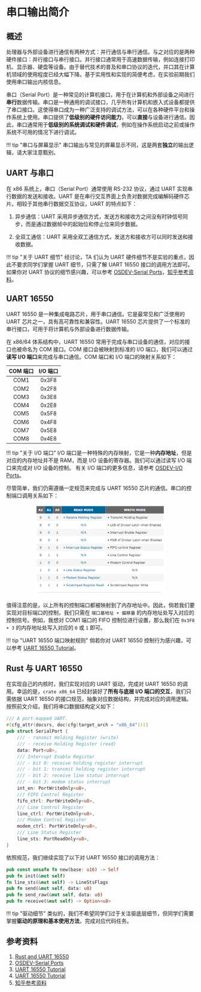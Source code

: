 # 串口输出简介

## 概述

处理器与外部设备进行通信有两种方式：并行通信与串行通信。与之对应的是两种硬件接口：并行接口与串行接口。并行接口通常用于高速数据传输，例如连接打印机、显示器、硬盘等设备。由于替代技术的普及和串口协议的迭代，并口其在计算机领域的使用程度已经大幅下降。基于实用性和实现的简便考虑，在实验前期我们使用串口输出内核信息。

串口（Serial Port）是一种常见的计算机接口，用于在计算机和外部设备之间进行**串行**数据传输。串口是一种通用的调试接口，几乎所有计算机和嵌入式设备都提供了串口接口。这使得串口成为一种广泛支持的调试方法，可以在各种硬件平台和操作系统上使用。串口提供了**低级别的硬件访问能力**，可以**直接**与设备进行通信。因此，串口通常用于**低级别的系统调试和硬件调试**，例如在操作系统启动之前或操作系统不可用的情况下进行调试。

!!! tip "串口与屏幕显示"
      串口输出与常见的屏幕显示不同，这是两套**独立**的输出逻辑，请大家注意甄别。

## UART 与串口

在 x86 系统上，串口（Serial Port）通常使用 RS-232 协议，通过 UART 实现串行数据的发送和接收。UART 是在串行交互界面上负责对数据完成编解码硬件芯片。相较于其他串行数据交互协议，UART 的特点如下：

1. 异步通信：UART 采用异步通信方式，发送方和接收方之间没有时钟信号同步，而是通过数据帧中的起始位和停止位来同步数据。

2. 全双工通信：UART 采用全双工通信方式，发送方和接收方可以同时发送和接收数据。

!!! tip "关于 UART 细节"
      经讨论，TA 们认为 UART 硬件细节不是实验的重点，因此不要求同学们掌握 UART 细节，只需了解 UART 16550 接口的调用方法即可。
      如果你对 UART 协议的细节感兴趣，可以参考 [OSDEV-Serial Ports](https://wiki.osdev.org/Serial_Ports)，[知乎参考资料](https://zhuanlan.zhihu.com/p/467003598)。
   

## UART 16550

UART 16550 是一种集成电路芯片，用于串口通信。它是最常见和广泛使用的 UART 芯片之一，具有高可靠性和兼容性。UART 16550 芯片提供了一个标准的串行接口，可用于将计算机与外部设备进行数据传输。

在 x86/64 体系结构中，UART 16550 常用于完成与串口设备的通信，对应的接口也被命名为 COM 接口。COM 接口会被映射到标准的 I/O 端口，我们可以通过**读写 I/O 端口**来完成与串口通信。COM 端口和 I/O 端口的映射关系如下：

| COM 端口 | I/O 端口 |
| :-----: | :-----: |
|   COM1  |  0x3F8  |
|   COM2  |  0x2F8  |
|   COM3  |  0x3E8  |
|   COM4  |  0x2E8  |
|   COM5  |  0x5F8  |
|   COM6  |  0x4F8  |
|   COM7  |  0x5E8  |
|   COM8  |  0x4E8  |

!!! tip "关于 I/O 端口"
      I/O 端口是一种特殊的内存映射，它是一种**内存地址**，但是对应的内存地址并不是 RAM，而是 I/O 设备的寄存器。我们可以通过读写 I/O 端口来完成对 I/O 设备的控制。
      有关 I/O 端口的更多信息，请参考 [OSDEV-I/O Ports](https://wiki.osdev.org/I/O_Ports)。

尽管简单，我们仍需遵循一定规范来完成与 UART 16550 芯片的通信。串口的控制端口调用关系如下：

<div style="text-align: center;">
    <img src="./assets/uart-16550-interfaces.jpg" alt="Image" style="max-width: 70%; height: auto;">
</div>

值得注意的是，以上所有的控制端口都被映射到了内存地址中。因此，倘若我们要实现对目标端口的控制，我们只需在 `端口基地址 + 偏移量` 的内存地址处写入对应的控制信号。例如，我想对 COM1 端口的 FIFO 控制位进行设置，那么我们在 `0x3F8 + 3` 的内存地址处写入对应的 `0` 或 `1` 即可。

!!! tip "UART 16550 端口映射规则"
      倘若你对 UART 16550 控制行为感兴趣，可以参考 [UART 16550 Tutorial](http://byterunner.com/16550.html)。

## Rust 与 UART 16550

在实现自己的内核时，我们实现对应的 UART 驱动，完成对 UART 16550 的调用。幸运的是，`crate x86_64` 已经封装好了**所有与底层 I/O 端口的交互**，我们只需依据 UART 16550 的接口规范，抽象对应数据结构，并完成对应的调用逻辑。按照前文介绍，我们将串口数据结构定义如下：

```rust
/// A port-mapped UART.
#[cfg_attr(docsrs, doc(cfg(target_arch = "x86_64")))]
pub struct SerialPort {
    /// - ransmit Holding Register (write)
    /// - receive Holding Register (read)
    data: Port<u8>,
    /// Interrupt Enable Register
    /// - bit 0: receive holding register interrupt
    /// - bit 1: transmit holding register interrupt
    /// - bit 2: receive line status interrupt
    /// - bit 3: modem status interrupt
    int_en: PortWriteOnly<u8>,
    /// FIFO Control Register
    fifo_ctrl: PortWriteOnly<u8>,
    /// Line Control Register
    line_ctrl: PortWriteOnly<u8>,
    /// Modem Control Register
    modem_ctrl: PortWriteOnly<u8>,
    /// Line Status Register
    line_sts: PortReadOnly<u8>,
}
```

依照规范，我们继续实现了以下对 UART 16550 接口的调用方法：

```rust
pub const unsafe fn new(base: u16) -> Self
pub fn init(&mut self)
fn line_sts(&mut self) -> LineStsFlags
pub fn send(&mut self, data: u8)
pub fn send_raw(&mut self, data: u8)
pub fn receive(&mut self) -> Option<u8>
```

!!! tip "驱动细节"
      类似的，我们不希望同学们过于关注驱底层细节，但同学们需要掌握**驱动的原理和基本使用方法**，完成对应代码任务。

## 参考资料

1. [Rust and UART 16550](https://docs.rs/uart_16550)
2. [OSDEV-Serial Ports](https://wiki.osdev.org/Serial_Ports)
3. [UART 16550 Tutorial](http://byterunner.com/16550.html)
4. [UART 16550 Tutorial](http://www.larvierinehart.com/serial/serialadc/serial.htm)
5. [知乎参考资料](https://zhuanlan.zhihu.com/p/467003598)